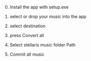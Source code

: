 0. Install the app with setup.exe
   
1. select or drop your music into the app

2. select destination

3. press Convert all

4. Select stellaris music folder Path
 
5. Commit all music
